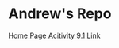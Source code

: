 # Andrew's Repo
<a href="https://andrewdavidso333.github.io"> Home Page </a>
<a href="https://andrewdavidso333.github.io/PCDE-Activity-9.1/"> Acitivity 9.1 Link </a>
